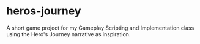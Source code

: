 # heros-journey
A short game project for my Gameplay Scripting and Implementation class using the Hero's Journey narrative as inspiration.
